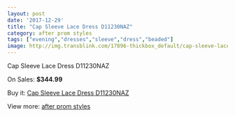 ```yaml
---
layout: post
date: '2017-12-29'
title: "Cap Sleeve Lace Dress D11230NAZ"
category: after prom styles
tags: ["evening","dresses","sleeve","dress","beaded"]
image: http://img.transblink.com/17896-thickbox_default/cap-sleeve-lace-dress-d11230naz.jpg
---
```

Cap Sleeve Lace Dress D11230NAZ

On Sales: **$344.99**
<a href="https://www.transblink.com/en/after-prom-styles/5614-cap-sleeve-lace-dress-d11230naz.html"><amp-img layout="responsive" width="600" height="600" src="//img.transblink.com/17896-thickbox_default/cap-sleeve-lace-dress-d11230naz.jpg" alt="Cap Sleeve Lace Dress D11230NAZ 0" /></a>
<a href="https://www.transblink.com/en/after-prom-styles/5614-cap-sleeve-lace-dress-d11230naz.html"><amp-img layout="responsive" width="600" height="600" src="//img.transblink.com/17898-thickbox_default/cap-sleeve-lace-dress-d11230naz.jpg" alt="Cap Sleeve Lace Dress D11230NAZ 1" /></a>
<a href="https://www.transblink.com/en/after-prom-styles/5614-cap-sleeve-lace-dress-d11230naz.html"><amp-img layout="responsive" width="600" height="600" src="//img.transblink.com/17897-thickbox_default/cap-sleeve-lace-dress-d11230naz.jpg" alt="Cap Sleeve Lace Dress D11230NAZ 2" /></a>

Buy it: [Cap Sleeve Lace Dress D11230NAZ](https://www.transblink.com/en/after-prom-styles/5614-cap-sleeve-lace-dress-d11230naz.html "Cap Sleeve Lace Dress D11230NAZ")

View more: [after prom styles](https://www.transblink.com/en/55-after-prom-styles "after prom styles")